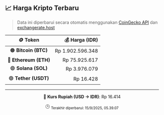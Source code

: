 

<!-- HARGA_KRIPTO -->
## 📈 Harga Kripto Terbaru

> Data ini diperbarui secara otomatis menggunakan [CoinGecko API](https://www.coingecko.com/) dan [exchangerate.host](https://exchangerate.host/)

<div align="center">

| 🪙 Token | 💰 Harga (IDR) |
|:------:|---------------:|
| 🟠 **Bitcoin (BTC)**   | Rp 1.902.596.348 |
| 🔵 **Ethereum (ETH)**  | Rp 75.925.617 |
| 🟣 **Solana (SOL)**    | Rp 3.976.079 |
| 🟢 **Tether (USDT)**   | Rp 16.428 |

---

💱 **Kurs Rupiah (USD → IDR)**: Rp 16.414

🕒 <sub>Terakhir diperbarui: 15/9/2025, 05.39.07</sub>

</div>
<!-- /HARGA_KRIPTO -->